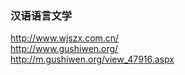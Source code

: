 ### 汉语语言文学  

http://www.wjszx.com.cn/  
http://www.gushiwen.org/  
http://m.gushiwen.org/view_47916.aspx  

